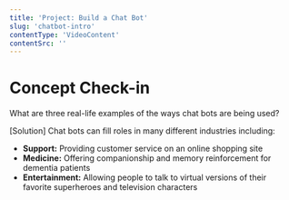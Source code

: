 ```yaml
---
title: 'Project: Build a Chat Bot'
slug: 'chatbot-intro'
contentType: 'VideoContent'
contentSrc: ''
---
```


# Concept Check-in

What are three real-life examples of the ways chat bots are being used?

[Solution]
Chat bots can fill roles in many different industries including: 
* **Support:** Providing customer service on an online shopping site
* **Medicine:** Offering companionship and memory reinforcement for dementia patients
* **Entertainment:** Allowing people to talk to virtual versions of their favorite superheroes and television characters